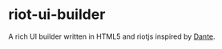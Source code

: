 # riot-ui-builder
A rich UI builder written in HTML5 and riotjs inspired by [Dante](https://github.com/michelson/dante).
